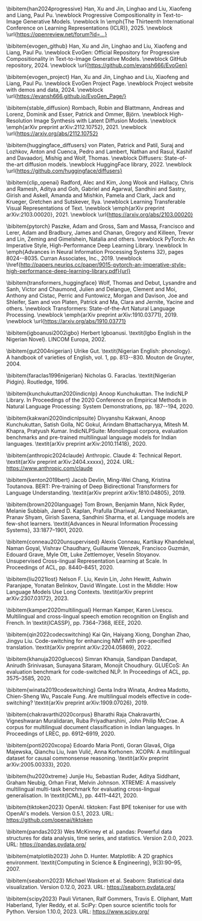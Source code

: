\bibitem{han2024progressive}
Han, Xu and Jin, Linghao and Liu, Xiaofeng and Liang, Paul Pu.
\newblock Progressive Compositionality in Text-to-Image Generative Models.
\newblock In \emph{The Thirteenth International Conference on Learning Representations (ICLR)}, 2025.
\newblock \url{https://openreview.net/forum?id=...}

\bibitem{evogen_github}
Han, Xu and Jin, Linghao and Liu, Xiaofeng and Liang, Paul Pu.
\newblock EvoGen: Official Repository for Progressive Compositionality in Text-to-Image Generative Models.
\newblock GitHub repository, 2024.
\newblock \url{https://github.com/evansh666/EvoGen}

\bibitem{evogen_project}
Han, Xu and Jin, Linghao and Liu, Xiaofeng and Liang, Paul Pu.
\newblock EvoGen Project Page.
\newblock Project website with demos and data, 2024.
\newblock \url{https://evansh666.github.io/EvoGen_Page/}

\bibitem{stable_diffusion}
Rombach, Robin and Blattmann, Andreas and Lorenz, Dominik and Esser, Patrick and Ommer, Björn.
\newblock High-Resolution Image Synthesis with Latent Diffusion Models.
\newblock \emph{arXiv preprint arXiv:2112.10752}, 2021.
\newblock \url{https://arxiv.org/abs/2112.10752}

\bibitem{huggingface_diffusers}
von Platen, Patrick and Patil, Suraj and Lozhkov, Anton and Cuenca, Pedro and Lambert, Nathan and Rasul, Kashif and Davaadorj, Mishig and Wolf, Thomas.
\newblock Diffusers: State-of-the-art diffusion models.
\newblock HuggingFace library, 2022.
\newblock \url{https://github.com/huggingface/diffusers}

\bibitem{clip_openai}
Radford, Alec and Kim, Jong Wook and Hallacy, Chris and Ramesh, Aditya and Goh, Gabriel and Agarwal, Sandhini and Sastry, Girish and Askell, Amanda and Mishkin, Pamela and Clark, Jack and Krueger, Gretchen and Sutskever, Ilya.
\newblock Learning Transferable Visual Representations of Text.
\newblock \emph{arXiv preprint arXiv:2103.00020}, 2021.
\newblock \url{https://arxiv.org/abs/2103.00020}

\bibitem{pytorch}
Paszke, Adam and Gross, Sam and Massa, Francisco and Lerer, Adam and Bradbury, James and Chanan, Gregory and Killeen, Trevor and Lin, Zeming and Gimelshein, Natalia and others.
\newblock PyTorch: An Imperative Style, High-Performance Deep Learning Library.
\newblock In \emph{Advances in Neural Information Processing Systems 32}, pages 8024--8035. Curran Associates, Inc., 2019.
\newblock \href{http://papers.neurips.cc/paper/9015-pytorch-an-imperative-style-high-performance-deep-learning-library.pdf}{url}

\bibitem{transformers_huggingface}
Wolf, Thomas and Debut, Lysandre and Sanh, Victor and Chaumond, Julien and Delangue, Clement and Moi, Anthony and Cistac, Perric and Funtowicz, Morgan and Davison, Joe and Shleifer, Sam and von Platen, Patrick and Ma, Clara and Jernite, Yacine and others.
\newblock Transformers: State-of-the-Art Natural Language Processing.
\newblock \emph{arXiv preprint arXiv:1910.03771}, 2019.
\newblock \url{https://arxiv.org/abs/1910.03771}

\bibitem{igboanusi2002igbo}
Herbert Igboanusi.
\textit{Igbo English in the Nigerian Novel}.
LINCOM Europa, 2002.


\bibitem{gut2004nigerian}
Ulrike Gut.
\textit{Nigerian English: phonology}.
A handbook of varieties of English, vol. 1, pp. 813--830.
Mouton de Gruyter, 2004.


\bibitem{faraclas1996nigerian}
Nicholas G. Faraclas.
\textit{Nigerian Pidgin}.
Routledge, 1996.


\bibitem{kunchukuttan2020indicnlp}
Anoop Kunchukuttan.
The IndicNLP Library.
In Proceedings of the 2020 Conference on Empirical Methods in Natural Language Processing: System Demonstrations, pp. 187--194, 2020.


\bibitem{kakwani2020indicnlpsuite}
Divyanshu Kakwani, Anoop Kunchukuttan, Satish Golla, NC Gokul, Arindam Bhattacharyya, Mitesh M. Khapra, Pratyush Kumar.
IndicNLPSuite: Monolingual corpora, evaluation benchmarks and pre-trained multilingual language models for Indian languages.
\textit{arXiv preprint arXiv:2010.11418}, 2020.

\bibitem{anthropic2024claude}
Anthropic.
Claude 4: Technical Report.
\textit{arXiv preprint arXiv:2404.xxxxx}, 2024.
URL: https://www.anthropic.com/claude

\bibitem{kenton2019bert}
Jacob Devlin, Ming-Wei Chang, Kristina Toutanova.
BERT: Pre-training of Deep Bidirectional Transformers for Language Understanding.
\textit{arXiv preprint arXiv:1810.04805}, 2019.

\bibitem{brown2020language}
Tom Brown, Benjamin Mann, Nick Ryder, Melanie Subbiah, Jared D. Kaplan, Prafulla Dhariwal, Arvind Neelakantan, Pranav Shyam, Girish Saxena, Sandhini Sharma, et al.
Language models are few-shot learners.
\textit{Advances in Neural Information Processing Systems}, 33:1877–1901, 2020.

\bibitem{conneau2020unsupervised}
Alexis Conneau, Kartikay Khandelwal, Naman Goyal, Vishrav Chaudhary, Guillaume Wenzek, Francisco Guzmán, Edouard Grave, Myle Ott, Luke Zettlemoyer, Veselin Stoyanov.
Unsupervised Cross-lingual Representation Learning at Scale.
In Proceedings of ACL, pp. 8440–8451, 2020.

\bibitem{liu2021lost}
Nelson F. Liu, Kevin Lin, John Hewitt, Ashwin Paranjape, Yonatan Belinkov, David Wingate.
Lost in the Middle: How Language Models Use Long Contexts.
\textit{arXiv preprint arXiv:2307.03172}, 2023.

\bibitem{kamper2020multilingual}
Herman Kamper, Karen Livescu.
Multilingual and cross-lingual speech emotion recognition on English and French.
In \textit{ICASSP}, pp. 7364–7368, IEEE, 2020.

\bibitem{qin2022codecswitching}
Kai Qin, Haiyang Xiong, Donghan Zhao, Jingyu Liu.
Code-switching for enhancing NMT with pre-specified translation.
\textit{arXiv preprint arXiv:2204.05869}, 2022.

\bibitem{khanuja2020gluecos}
Simran Khanuja, Sandipan Dandapat, Anirudh Srinivasan, Sunayana Sitaram, Monojit Choudhury.
GLUECoS: An evaluation benchmark for code-switched NLP.
In Proceedings of ACL, pp. 3575–3585, 2020.

\bibitem{winata2019codeswitching}
Genta Indra Winata, Andrea Madotto, Chien-Sheng Wu, Pascale Fung.
Are multilingual models effective in code-switching?
\textit{arXiv preprint arXiv:1909.07026}, 2019.

\bibitem{chakravarthi2020corpus}
Bharathi Raja Chakravarthi, Vigneshwaran Muralidaran, Ruba Priyadharshini, John Philip McCrae.
A corpus for multilingual document classification in Indian languages.
In Proceedings of LREC, pp. 6912–6919, 2020.

\bibitem{ponti2020xcopa}
Edoardo Maria Ponti, Goran Glavaš, Olga Majewska, Qianchu Liu, Ivan Vulić, Anna Korhonen.
XCOPA: A multilingual dataset for causal commonsense reasoning.
\textit{arXiv preprint arXiv:2005.00333}, 2020.

\bibitem{hu2020xtreme}
Junjie Hu, Sebastian Ruder, Aditya Siddhant, Graham Neubig, Orhan Firat, Melvin Johnson.
XTREME: A massively multilingual multi-task benchmark for evaluating cross-lingual generalisation.
In \textit{ICML}, pp. 4411–4421, 2020.

\bibitem{tiktoken2023}
OpenAI.
tiktoken: Fast BPE tokeniser for use with OpenAI's models.
Version 0.5.1, 2023.
URL: https://github.com/openai/tiktoken

\bibitem{pandas2023}
Wes McKinney et al.
pandas: Powerful data structures for data analysis, time series, and statistics.
Version 2.0.0, 2023.
URL: https://pandas.pydata.org/

\bibitem{matplotlib2023}
John D. Hunter.
Matplotlib: A 2D graphics environment.
\textit{Computing in Science \& Engineering}, 9(3):90–95, 2007.

\bibitem{seaborn2023}
Michael Waskom et al.
Seaborn: Statistical data visualization.
Version 0.12.0, 2023.
URL: https://seaborn.pydata.org/

\bibitem{scipy2023}
Pauli Virtanen, Ralf Gommers, Travis E. Oliphant, Matt Haberland, Tyler Reddy, et al.
SciPy: Open source scientific tools for Python.
Version 1.10.0, 2023.
URL: https://www.scipy.org/
